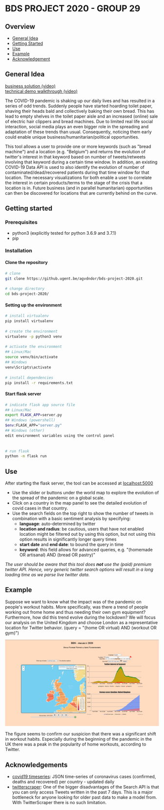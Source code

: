 # BDS PROJECT 2020 - GROUP 29

## Overview

- [General Idea](#general-idea)
- [Getting Started](#getting-started)
- [Use](#use)
- [Example](#example)
- [Acknowledgement](#acknowledgement)

## General Idea
[business solution (video)](https://www.youtube.com/watch?v=fiLf1oAHOT4&feature=youtu.be)  
[technical demo walkthrough (video)](https://www.youtube.com/watch?v=y-QdwOCgXqU&feature=youtu.be)

The COVID-19 pandemic is shaking up our daily lives and has resulted in a series of odd trends. Suddenly people have started hoarding toilet paper, shaving their heads bald and collectively baking their own bread. This has lead to empty shelves in the toilet paper aisle and an increased (online) sale of electric hair clippers and bread machines. Due to limited real life social interaction, social media plays an even bigger role in the spreading and adaptation of these trends than usual. Consequently, noticing them early could enable unique business/humanitarian/political opportunities.

This tool allows a user to provide one or more keywords (such as "bread machine") and a location (e.g. "Belgium") and returns the evolution of twitter's interest in that keyword based on number of tweets/retweets involving that keyword during a certain time window. In addition, an existing COVID-19 Data API is used to also identify the evolution of number of contaminated/dead/recovered patients during that time window for that location. The necessary visualizations for both enable a user to correlate the interest in certain products/terms to the stage of the crisis that a location is in. Future business (and in parallel humanitarian) opportunities can then be discovered for locations that are currently behind on the curve.

## Getting started

### Prerequisites

- python3 (explicitly tested for python 3.6.9 and 3.7.1)
- pip

### Installation

#### Clone the repository

```sh
# clone
git clone https://github.ugent.be/agvdndor/bds-project-2020.git

# change directory
cd bds-project-2020/
```

#### Setting up the environment

```sh
# install virtualenv
pip install virtualenv

# create the environment
virtualenv -p python3 venv

# activate the environment
## Linux/Mac
source venv/bin/activate
## Windows
venv\Scripts\activate

# install dependencies
pip install -r requirements.txt
```

#### Start flask server

```sh
# indicate flask app source file
## Linux/Mac
export FLASK_APP=server.py
## Windows (powershell)
$env:FLASK_APP="server.py"
## Windows (other)
edit environment variables using the control panel


# run flask
python -m flask run
```

## Use

After starting the flask server, the tool can be accessed at [localhost:5000](http:localhost:5000)

- Use the slider or buttons under the world map to explore the evolution of the spread of the pandemic on a global scale.
- Click on a country in the map panel to see the detailed evolution of covid cases in that country.
- Use the search fields on the top right to show the number of tweets in combination with a basic sentiment analysis by specifying:
  - **language**: auto-determined by twitter
  - **location and radius**: be cautious, users that have not enabled location might be filtered out by using this option, but not using this option results in significantly longer query times
  - **start date** and **end date**: to bound the query in time
  - **keyword**: this field allows for advanced queries, e.g. "(homemade OR artisanal) AND (bread OR pastry)"

*The user should be aware that this tool does **not** use the (paid) premium twitter API. Hence, very generic twitter search options will result in a long loading time as we parse live twitter data.*

## Example

Suppose we want to know what the impact was of the pandemic on people's workout habits. More specifically, was there a trend of people working out frome home and thus needing their own gym equipment? Furthermore, how did this trend evolve during the lockdown? We will focus our analysis on the United Kingdom and choose London as a representative location for Twitter behavior. (query = "(home OR virtual) AND (workout OR gym)")

![example](imgs/example.PNG)

The figure seems to confirm our suspicion that there was a significant shift in workout habits. Especially during the beginning of the pandemic in the UK there was a peak in the popularity of home workouts, according to Twitter.

## Acknowledgements

- [covid19 timeseries](https://github.com/pomber/covid19): JSON time-series of coronavirus cases (confirmed, deaths and recovered) per country - updated daily
- [twitterscraper](https://github.com/taspinar/twitterscraper): One of the bigger disadvantages of the Search API is that you can only access Tweets written in the past 7 days. This is a major bottleneck for anyone looking for older past data to make a model from. With TwitterScraper there is no such limitation.
